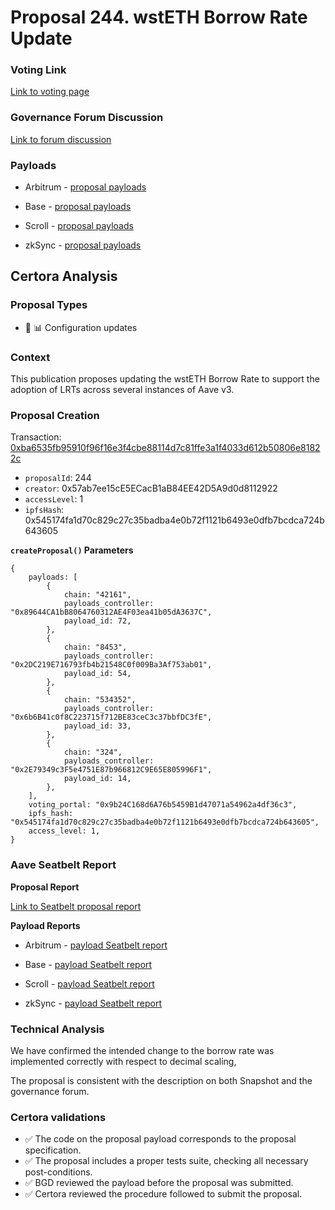 # Proposal 244. wstETH Borrow Rate Update

### Voting Link
[Link to voting page](https://vote.onaave.com/proposal/?proposalId=244)

### Governance Forum Discussion
[Link to forum discussion](https://governance.aave.com/t/arfc-wsteth-borrow-rate-update/20762)

### Payloads

* Arbitrum - [proposal payloads](https://arbiscan.io/address/0xE94794Aaf5a07751801e9eb3f251c52579beD15b)

* Base - [proposal payloads](https://basescan.org/address/0xb1f63cc8D4762d2C826d52838719b322F441C087)

* Scroll - [proposal payloads](https://scrollscan.com/address/0xE517f35c2735501297DD057A2cD43613f723db17)

* zkSync - [proposal payloads](https://era.zksync.network/address/0x30fcA0887Fbd97Fb9deC3BC2dD75792E25893A03)


## Certora Analysis

### Proposal Types

* :wrench: :bar_chart: Configuration updates

### Context
This publication proposes updating the wstETH Borrow Rate to support the adoption of LRTs across several instances of Aave v3.

### Proposal Creation
Transaction: [0xba6535fb95910f96f16e3f4cbe88114d7c81ffe3a1f4033d612b50806e81822c](https://etherscan.io/tx/0xba6535fb95910f96f16e3f4cbe88114d7c81ffe3a1f4033d612b50806e81822c)
- `proposalId`: 244
- `creator`: 0x57ab7ee15cE5ECacB1aB84EE42D5A9d0d8112922
- `accessLevel`: 1
- `ipfsHash`: 0x545174fa1d70c829c27c35badba4e0b72f1121b6493e0dfb7bcdca724b643605

**`createProposal()` Parameters**
```
{
    payloads: [
        {
            chain: "42161",
            payloads_controller: "0x89644CA1bB8064760312AE4F03ea41b05dA3637C",
            payload_id: 72,
        },
        {
            chain: "8453",
            payloads_controller: "0x2DC219E716793fb4b21548C0f009Ba3Af753ab01",
            payload_id: 54,
        },
        {
            chain: "534352",
            payloads_controller: "0x6b6B41c0f8C223715f712BE83ceC3c37bbfDC3fE",
            payload_id: 33,
        },
        {
            chain: "324",
            payloads_controller: "0x2E79349c3F5e4751E87b966812C9E65E805996F1",
            payload_id: 14,
        },
    ],
    voting_portal: "0x9b24C168d6A76b5459B1d47071a54962a4df36c3",
    ipfs_hash: "0x545174fa1d70c829c27c35badba4e0b72f1121b6493e0dfb7bcdca724b643605",
    access_level: 1,
}
```

### Aave Seatbelt Report
**Proposal Report**

[Link to Seatbelt proposal report](https://github.com/bgd-labs/seatbelt-gov-v3/blob/main/reports/proposals/244.md)

**Payload Reports**

* Arbitrum - [payload Seatbelt report](https://github.com/bgd-labs/seatbelt-gov-v3/blob/main/reports/payloads/42161/0x89644CA1bB8064760312AE4F03ea41b05dA3637C/72.md)

* Base - [payload Seatbelt report](https://github.com/bgd-labs/seatbelt-gov-v3/blob/main/reports/payloads/8453/0x2DC219E716793fb4b21548C0f009Ba3Af753ab01/54.md)

* Scroll - [payload Seatbelt report](https://github.com/bgd-labs/seatbelt-gov-v3/blob/main/reports/payloads/534352/0x6b6B41c0f8C223715f712BE83ceC3c37bbfDC3fE/33.md)

* zkSync - [payload Seatbelt report](https://github.com/bgd-labs/seatbelt-gov-v3/blob/main/reports/payloads/324/0x2E79349c3F5e4751E87b966812C9E65E805996F1/14.md)


### Technical Analysis
We have confirmed the intended change to the borrow rate was implemented correctly with respect to decimal scaling, 

The proposal is consistent with the description on both Snapshot and the governance forum.

### Certora validations
* :white_check_mark: The code on the proposal payload corresponds to the proposal specification.
* :white_check_mark: The proposal includes a proper tests suite, checking all necessary post-conditions.
* :white_check_mark: BGD reviewed the payload before the proposal was submitted.
* :white_check_mark: Certora reviewed the procedure followed to submit the proposal.